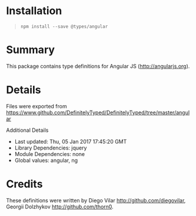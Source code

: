 # Installation
> `npm install --save @types/angular`

# Summary
This package contains type definitions for Angular JS (http://angularjs.org).

# Details
Files were exported from https://www.github.com/DefinitelyTyped/DefinitelyTyped/tree/master/angular

Additional Details
 * Last updated: Thu, 05 Jan 2017 17:45:20 GMT
 * Library Dependencies: jquery
 * Module Dependencies: none
 * Global values: angular, ng

# Credits
These definitions were written by Diego Vilar <http://github.com/diegovilar>, Georgii Dolzhykov <http://github.com/thorn0>.
